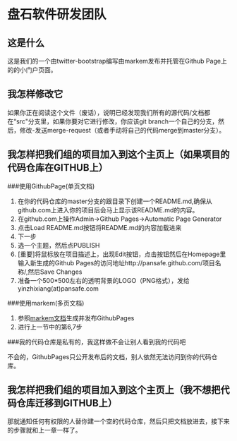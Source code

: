 盘石软件研发团队
================================

这是什么
------------------------
这是我们的一个由twitter-bootstrap编写由markem发布并托管在Github Page上的的小门户页面。

我怎样修改它
------------------------
如果你正在阅读这个文件（废话），说明已经发现我们所有的源代码/文档都在“src"分支里，如果你要对它进行修改，你应该git branch一个自己的分支，然后，修改-发送merge-request（或者手动将自己的代码merge到master分支）。

我怎样把我们组的项目加入到这个主页上（如果项目的代码仓库在GITHUB上）
------------------------

###使用GithubPage(单页文档)

1. 在你的代码仓库的master分支的跟目录下创建一个README.md,确保从github.com上进入你的项目后会马上显示该README.md的内容。
2. 在github.com上操作Admin->Github Pages->Automatic Page Generator
3. 点击Load README.md按钮将README.md的内容加载进来
4. 下一步
5. 选一个主题，然后点PUBLISH
6. [重要]将鼠标放在项目描述上，出现Edit按钮，点击按钮然后在Homepage里输入新生成的Github Pages的访问地址http://pansafe.github.com/项目名称/,然后Save Changes
7. 准备一个500*500左右的透明背景的LOGO（PNG格式），发给 yinzhixiang(at)pansafe.com

###使用markem(多页文档)

1. 参照[markem文档](http://micy.in/markem/)生成并发布GithubPages
2. 进行上一节中的第6,7步

###我的代码仓库是私有的，我这样做不会让别人看到我的代码吧


不会的，GithubPages只公开发布后的文档，别人依然无法访问到你的代码仓库。

我怎样把我们组的项目加入到这个主页上（我不想把代码仓库迁移到GITHUB上）
-------------------------

那就通知任何有权限的人替你建一个空的代码仓库，然后只把文档放进去，接下来的步骤就和上一章一样了。
